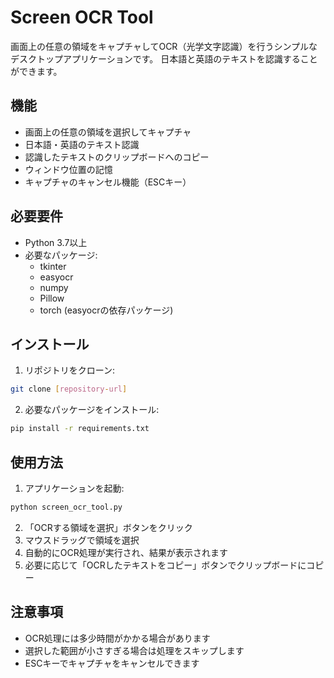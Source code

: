 # Screen OCR Tool

画面上の任意の領域をキャプチャしてOCR（光学文字認識）を行うシンプルなデスクトップアプリケーションです。
日本語と英語のテキストを認識することができます。

## 機能

- 画面上の任意の領域を選択してキャプチャ
- 日本語・英語のテキスト認識
- 認識したテキストのクリップボードへのコピー
- ウィンドウ位置の記憶
- キャプチャのキャンセル機能（ESCキー）

## 必要要件

- Python 3.7以上
- 必要なパッケージ:
  - tkinter
  - easyocr
  - numpy
  - Pillow
  - torch (easyocrの依存パッケージ)

## インストール

1. リポジトリをクローン:
```bash
git clone [repository-url]
```

2. 必要なパッケージをインストール:
```bash
pip install -r requirements.txt
```

## 使用方法

1. アプリケーションを起動:
```bash
python screen_ocr_tool.py
```

2. 「OCRする領域を選択」ボタンをクリック
3. マウスドラッグで領域を選択
4. 自動的にOCR処理が実行され、結果が表示されます
5. 必要に応じて「OCRしたテキストをコピー」ボタンでクリップボードにコピー

## 注意事項

- OCR処理には多少時間がかかる場合があります
- 選択した範囲が小さすぎる場合は処理をスキップします
- ESCキーでキャプチャをキャンセルできます